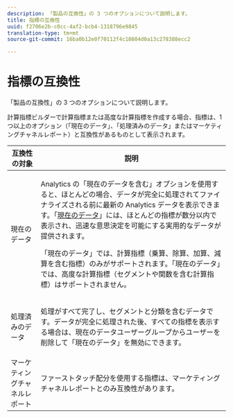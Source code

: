 ```yaml
---
description: 「製品の互換性」の 3 つのオプションについて説明します。
title: 指標の互換性
uuid: f2706e2b-c0cc-4af2-bcb4-1318796e9845
translation-type: tm+mt
source-git-commit: 16ba0b12e0f70112f4c10804d0a13c278388ecc2

---
```



# 指標の互換性

「製品の互換性」の 3 つのオプションについて説明します。

計算指標ビルダーで計算指標または高度な計算指標を作成する場合、指標は、1 つ以上のオプション（「現在のデータ」、「処理済みのデータ」またはマーケティングチャネルレポート）と互換性があるものとして表示されます。

<table id="table_DF7F6D55467B4B76AC34026465D44F7A"> 
 <thead> 
  <tr> 
   <th colname="col1" class="entry"> 互換性の対象 </th> 
   <th colname="col2" class="entry"> 説明 </th> 
  </tr>
 </thead>
 <tbody> 
  <tr> 
   <td colname="col1"> 現在のデータ </td> 
   <td colname="col2"> <p>Analytics の「現在のデータを含む」オプションを使用すると、ほとんどの場合、データが完全に処理されてファイナライズされる前に最新の Analytics データを表示できます。「<a href="https://marketing.adobe.com/resources/help/en_US/reference/data_latency.html"  >現在のデータ</a>」には、ほとんどの指標が数分以内で表示され、迅速な意思決定を可能にする実用的なデータが提供されます。 </p> <p>「現在のデータ」では、計算指標（乗算、除算、加算、減算を含む指標）のみがサポートされます。「現在のデータ」では、高度な計算指標（セグメントや関数を含む計算指標）はサポートされません。 </p> </td> 
  </tr> 
  <tr> 
   <td colname="col1"> 処理済みのデータ </td> 
   <td colname="col2"> <p>処理がすべて完了し、セグメントと分類を含むデータです。データが完全に処理された後、すべての指標を表示する場合は、現在のデータユーザーグループからユーザーを削除して「現在のデータ」を無効にできます。 </p> </td> 
  </tr> 
  <tr> 
   <td colname="col1"> マーケティングチャネルレポート </td> 
   <td colname="col2"> <p>ファーストタッチ配分を使用する指標は、マーケティングチャネルレポートとのみ互換性があります。 </p> </td> 
  </tr> 
 </tbody> 
</table>

